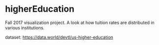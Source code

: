 # higherEducation

Fall 2017 visualization project. A look at how tuition rates are distributed in various institutions.

dataset: https://data.world/devtl/us-higher-education
